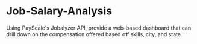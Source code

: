 # Job-Salary-Analysis
Using PayScale's Jobalyzer API, provide a web-based dashboard that can drill down on the compensation offered based off skills, city, and state.
